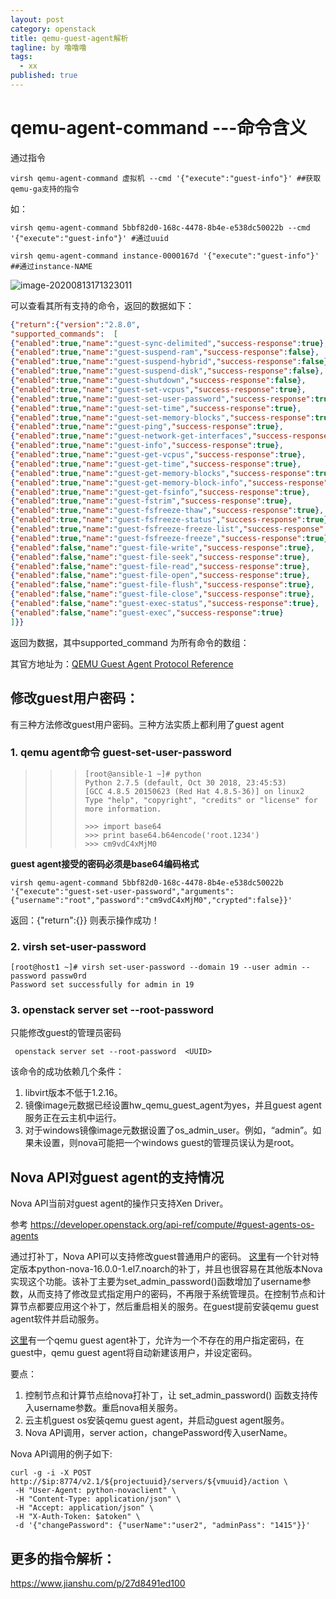 ```yaml
---
layout: post
category: openstack
title: qemu-guest-agent解析
tagline: by 噜噜噜
tags: 
  - xx
published: true
---
```




<!--more-->

# qemu-agent-command ---命令含义

通过指令

```
virsh qemu-agent-command 虚拟机 --cmd '{"execute":"guest-info"}' ##获取qemu-ga支持的指令
```

如：

```
virsh qemu-agent-command 5bbf82d0-168c-4478-8b4e-e538dc50022b --cmd '{"execute":"guest-info"}' #通过uuid

virsh qemu-agent-command instance-0000167d '{"execute":"guest-info"}'  ##通过instance-NAME
```

![image-20200813171323011](https://i.loli.net/2020/08/19/RxCzdGJK5YEkADu.png)

可以查看其所有支持的命令，返回的数据如下：

```json
{"return":{"version":"2.8.0",
"supported_commands":  [
{"enabled":true,"name":"guest-sync-delimited","success-response":true},{"enabled":true,"name":"guest-sync","success-response":true},
{"enabled":true,"name":"guest-suspend-ram","success-response":false},
{"enabled":true,"name":"guest-suspend-hybrid","success-response":false},
{"enabled":true,"name":"guest-suspend-disk","success-response":false},
{"enabled":true,"name":"guest-shutdown","success-response":false},
{"enabled":true,"name":"guest-set-vcpus","success-response":true},
{"enabled":true,"name":"guest-set-user-password","success-response":true},
{"enabled":true,"name":"guest-set-time","success-response":true},
{"enabled":true,"name":"guest-set-memory-blocks","success-response":true},
{"enabled":true,"name":"guest-ping","success-response":true},
{"enabled":true,"name":"guest-network-get-interfaces","success-response":true},
{"enabled":true,"name":"guest-info","success-response":true},
{"enabled":true,"name":"guest-get-vcpus","success-response":true},
{"enabled":true,"name":"guest-get-time","success-response":true},
{"enabled":true,"name":"guest-get-memory-blocks","success-response":true},
{"enabled":true,"name":"guest-get-memory-block-info","success-response":true},
{"enabled":true,"name":"guest-get-fsinfo","success-response":true},
{"enabled":true,"name":"guest-fstrim","success-response":true},
{"enabled":true,"name":"guest-fsfreeze-thaw","success-response":true},
{"enabled":true,"name":"guest-fsfreeze-status","success-response":true},
{"enabled":true,"name":"guest-fsfreeze-freeze-list","success-response":true},
{"enabled":true,"name":"guest-fsfreeze-freeze","success-response":true},
{"enabled":false,"name":"guest-file-write","success-response":true},
{"enabled":false,"name":"guest-file-seek","success-response":true},
{"enabled":false,"name":"guest-file-read","success-response":true},
{"enabled":false,"name":"guest-file-open","success-response":true},
{"enabled":false,"name":"guest-file-flush","success-response":true},
{"enabled":false,"name":"guest-file-close","success-response":true},
{"enabled":false,"name":"guest-exec-status","success-response":true},
{"enabled":false,"name":"guest-exec","success-response":true}
]}}
```

返回为数据，其中supported_command 为所有命令的数组：

其官方地址为：[QEMU Guest Agent Protocol Reference](https://links.jianshu.com/go?to=https%3A%2F%2Fqemu.weilnetz.de%2Fdoc%2Fqemu-ga-ref.html%23API-Reference)

## 修改guest用户密码：

有三种方法修改guest用户密码。三种方法实质上都利用了guest agent

### 1. qemu agent命令 guest-set-user-password

>>> ```
>>> [root@ansible-1 ~]# python
>>> Python 2.7.5 (default, Oct 30 2018, 23:45:53)
>>> [GCC 4.8.5 20150623 (Red Hat 4.8.5-36)] on linux2
>>> Type "help", "copyright", "credits" or "license" for more information.
>>> 
>>> >>> import base64
>>> >>> print base64.b64encode('root.1234')
>>> >>> cm9vdC4xMjM0
>>> ```
>>>
>>> 

**guest agent接受的密码必须是base64编码格式**

```
virsh qemu-agent-command 5bbf82d0-168c-4478-8b4e-e538dc50022b '{"execute":"guest-set-user-password","arguments":{"username":"root","password":"cm9vdC4xMjM0","crypted":false}}'
```

返回：{"return":{}}  则表示操作成功！



### 2. virsh set-user-password

```
[root@host1 ~]# virsh set-user-password --domain 19 --user admin --password passw0rd
Password set successfully for admin in 19
```

### 3. openstack server set --root-password

只能修改guest的管理员密码

```
 openstack server set --root-password  <UUID>
```

该命令的成功依赖几个条件：

1. libvirt版本不低于1.2.16。
2. 镜像image元数据已经设置hw_qemu_guest_agent为yes，并且guest agent服务正在云主机中运行。
3. 对于windows镜像image元数据设置了os_admin_user。例如，“admin”。如果未设置，则nova可能把一个windows guest的管理员误认为是root。

## Nova API对guest agent的支持情况

Nova API当前对guest agent的操作只支持Xen Driver。

参考 https://developer.openstack.org/api-ref/compute/#guest-agents-os-agents

通过打补丁，Nova API可以支持修改guest普通用户的密码。
[这里](https://gitee.com/wanghuiic/test/blob/19604559484a3ed14e65c290136c836c365810cd/patch-change-guest-userpass.sh)有一个针对特定版本python-nova-16.0.0-1.el7.noarch的补丁，并且也很容易在其他版本Nova实现这个功能。该补丁主要为set_admin_password()函数增加了username参数，从而支持了修改显式指定用户的密码，不再限于系统管理员。在控制节点和计算节点都要应用这个补丁，然后重启相关的服务。在guest提前安装qemu guest agent软件并启动服务。

[这里](https://gitee.com/wanghuiic/test/blob/master/add-user-when-guest-change-password.patch)有一个qemu guest agent补丁，允许为一个不存在的用户指定密码，在guest中，qemu guest agent将自动新建该用户，并设定密码。

要点：

1. 控制节点和计算节点给nova打补丁，让 set_admin_password() 函数支持传入username参数。重启nova相关服务。
2. 云主机guest os安装qemu guest agent，并启动guest agent服务。
3. Nova API调用，server action，changePassword传入userName。

Nova API调用的例子如下:

```
curl -g -i -X POST http://$ip:8774/v2.1/${projectuuid}/servers/${vmuuid}/action \
 -H "User-Agent: python-novaclient" \
 -H "Content-Type: application/json" \
 -H "Accept: application/json" \
 -H "X-Auth-Token: $atoken" \
 -d '{"changePassword": {"userName":"user2", "adminPass": "1415"}}'
```

## 更多的指令解析：

https://www.jianshu.com/p/27d8491ed100